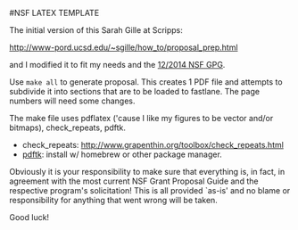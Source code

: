 #NSF LATEX TEMPLATE

The initial version of this Sarah Gille at Scripps: 

http://www-pord.ucsd.edu/~sgille/how_to/proposal_prep.html

and I modified it to fit my needs and the [12/2014 NSF GPG](http://www.nsf.gov/publications/pub_summ.jsp?ods_key=gpg).

Use `make all` to generate proposal. This creates 1 PDF file 
and attempts to subdivide it into sections that are to be loaded
to fastlane. The page numbers will need some changes.

The make file uses pdflatex ('cause I like my figures to be 
vector and/or bitmaps), check_repeats, pdftk.

- check_repeats: http://www.grapenthin.org/toolbox/check_repeats.html
- [pdftk](https://www.pdflabs.com/tools/pdftk-the-pdf-toolkit/): install w/ homebrew or other package manager.

Obviously it is your responsibility to make sure that everything
is, in fact, in agreement with the most current NSF Grant 
Proposal Guide and the respective program's solicitation! 
This is all provided `as-is' and no blame or responsibility
for anything that went wrong will be taken.

Good luck!
